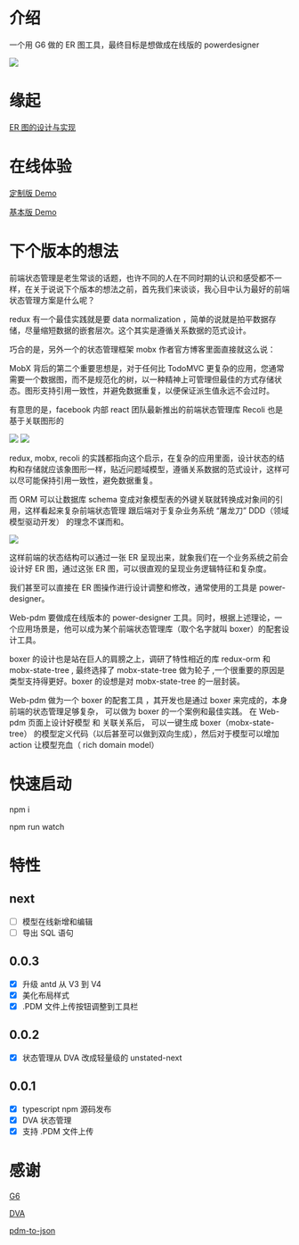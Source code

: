 # 介绍

一个用 G6 做的 ER 图工具，最终目标是想做成在线版的 powerdesigner

<img target="_bank" src='https://raw.githubusercontent.com/lusess123/web-pdm/master/doc/web-pdm-pre.png'>

# 缘起

[ER 图的设计与实现](https://www.yuque.com/antv/g6-blog/nbaywp)

# 在线体验

[定制版 Demo](http://zyking.xyz:5080/demo/ '定制版Demo')

[基本版 Demo](http://zyking.xyz:5002/ '基本版Demo')

# 下个版本的想法

前端状态管理是老生常谈的话题，也许不同的人在不同时期的认识和感受都不一样，在关于说说下个版本的想法之前，首先我们来谈谈，我心目中认为最好的前端状态管理方案是什么呢？

redux 有一个最佳实践就是要 data normalization ，简单的说就是拍平数据存储，尽量缩短数据的嵌套层次。这个其实是遵循关系数据的范式设计。

巧合的是，另外一个的状态管理框架 mobx 作者官方博客里面直接就这么说：

MobX 背后的第二个重要思想是，对于任何比 TodoMVC 更复杂的应用，您通常需要一个数据图，而不是规范化的树，以一种精神上可管理但最佳的方式存储状态。图形支持引用一致性，并避免数据重复，以便保证派生值永远不会过时。

有意思的是，facebook 内部 react 团队最新推出的前端状态管理库 Recoli 也是基于关联图形的

  <img src='https://pic1.zhimg.com/80/v2-acc79877c4337e90c1d107c7ffbddeb9_1440w.jpg' /> 
  
  <img  src="https://pic3.zhimg.com/80/v2-821e9e52949a3004b5eab05f855deefb_1440w.jpg" />

redux, mobx, recoli 的实践都指向这个启示，在复杂的应用里面，设计状态的结构和存储就应该象图形一样，贴近问题域模型，遵循关系数据的范式设计，这样可以尽可能保持引用一致性，避免数据重复。

而 ORM 可以让数据库 schema 变成对象模型表的外键关联就转换成对象间的引用，这样看起来复杂前端状态管理 跟后端对于复杂业务系统 “屠龙刀” DDD（领域模型驱动开发） 的理念不谋而和。

   <img src="https://pic1.zhimg.com/80/v2-a6c752edeb8ce3f65c0e059650f57daa_1440w.jpg"  />

这样前端的状态结构可以通过一张 ER 呈现出来，就象我们在一个业务系统之前会设计好 ER 图，通过这张 ER 图，可以很直观的呈现业务逻辑特征和复杂度。

我们甚至可以直接在 ER 图操作进行设计调整和修改，通常使用的工具是 power-designer。

Web-pdm 要做成在线版本的 power-designer 工具。同时，根据上述理论，一个应用场景是，他可以成为某个前端状态管理库（取个名字就叫 boxer）的配套设计工具。

boxer 的设计也是站在巨人的肩膀之上，调研了特性相近的库 redux-orm 和 mobx-state-tree , 最终选择了 mobx-state-tree 做为轮子 ,一个很重要的原因是类型支持得更好。boxer 的设想是对 mobx-state-tree 的一层封装。

Web-pdm 做为一个 boxer 的配套工具 ，其开发也是通过 boxer 来完成的，本身前端的状态管理足够复杂， 可以做为 boxer 的一个案例和最佳实践。
在 Web-pdm 页面上设计好模型 和 关联关系后， 可以一键生成 boxer（mobx-state-tree） 的模型定义代码（以后甚至可以做到双向生成），然后对于模型可以增加 action 让模型充血（ rich domain model）

# 快速启动

npm i

npm run watch

# 特性

## next

-   [ ] 模型在线新增和编辑
-   [ ] 导出 SQL 语句

## 0.0.3

-   [x] 升级 antd 从 V3 到 V4
-   [x] 美化布局样式
-   [x] .PDM 文件上传按钮调整到工具栏

## 0.0.2

-   [x] 状态管理从 DVA 改成轻量级的 unstated-next

## 0.0.1

-   [x] typescript npm 源码发布
-   [x] DVA 状态管理
-   [x] 支持 .PDM 文件上传

# 感谢

[G6](https://g6.antv.vision/zh/)

[DVA](https://dvajs.com/guide/)

[pdm-to-json](https://github.com/shermam/pdm-to-json)
